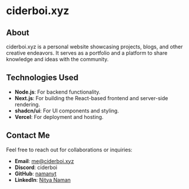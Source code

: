 # ciderboi.xyz

## About

ciderboi.xyz is a personal website showcasing projects, blogs, and other creative endeavors. It serves as a portfolio and a platform to share knowledge and ideas with the community.

## Technologies Used

- **Node.js**: For backend functionality.
- **Next.js**: For building the React-based frontend and server-side rendering.
- **shadcn/ui**: For UI components and styling.
- **Vercel**: For deployment and hosting.

## Contact Me

Feel free to reach out for collaborations or inquiries:

- **Email**: [me@ciderboi.xyz](mailto:me@ciderboi.xyz)
- **Discord**: ciderboi
- **GitHub**: [namanyt](https://github.com/namanyt)
- **LinkedIn**: [Nitya Naman](https://linkedin.com/in/nityanaman)
